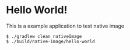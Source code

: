# Hello World!

This is a example application to test native image

```shell
$ ./gradlew clean nativeImage
$ ./build/native-image/hello-world
```